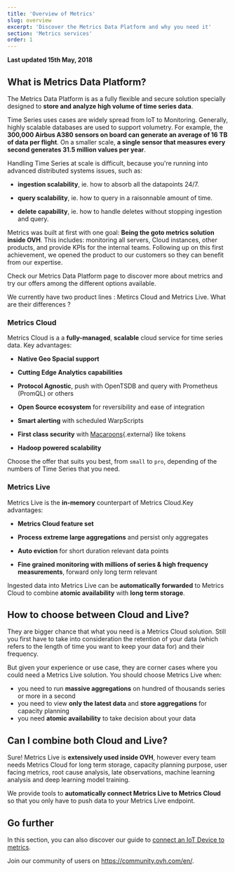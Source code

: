 ```yaml
---
title: 'Overview of Metrics'
slug: overview
excerpt: 'Discover the Metrics Data Platform and why you need it'
section: 'Metrics services'
order: 1
---
```


**Last updated 15th May, 2018**

## What is Metrics Data Platform?

The Metrics Data Platform is as a fully flexible and secure solution specially designed to **store and analyze high volume of time series data**.

Time Series uses cases are widely spread from IoT to Monitoring. Generally, highly scalable databases are used to support volumetry. For example, the **300,000 Airbus A380 sensors on board can generate an average of 16 TB of data per flight**. On a smaller scale, **a single sensor that measures every second generates 31.5 million values per year**.

Handling Time Series at scale is difficult, because you're running into advanced distributed systems issues, such as:

- **ingestion scalability**, ie. how to absorb all the datapoints 24/7.

- **query scalability**, ie. how to query in a raisonnable amount of time.

- **delete capability**, ie. how to handle deletes without stopping ingestion and query.


Metrics was built at first with one goal: **Being the goto metrics solution inside OVH**. This includes: monitoring all servers, Cloud instances, other products, and provide KPIs for the internal teams. Following up on this first achievement, we opened the product to our customers so they can benefit from our expertise.

Check our Metrics Data Platform page to discover more about metrics and try our offers among the different options available.

We currently have two product lines : Metircs Cloud and Metrics Live. What are their differences ?

### Metrics Cloud

Metrics Cloud is a a **fully-managed**, **scalable** cloud service for time series data. Key advantages:

- **Native Geo Spacial support**

- **Cutting Edge Analytics capabilities**

- **Protocol Agnostic**, push with OpenTSDB and query with Prometheus (PromQL) or others

- **Open Source ecosystem** for reversibility and ease of integration

- **Smart alerting** with scheduled WarpScripts

- **First class security** with [Macaroons](https://static.googleusercontent.com/media/research.google.com/fr//pubs/archive/41892.pdf){.external} like tokens

- **Hadoop powered scalability**

Choose the offer that suits you best, from `small` to `pro`, depending of the numbers of Time Series that you need.

### Metrics Live

Metrics Live is the **in-memory** counterpart of Metrics Cloud.Key advantages:

- **Metrics Cloud feature set**

- **Process extreme large aggregations** and persist only aggregates

- **Auto eviction** for short duration relevant data points

- **Fine grained monitoring with millions of series & high frequency measurements**, forward only long term relevant

Ingested data into Metrics Live can be **automatically forwarded** to Metrics Cloud to combine **atomic availability** with **long term storage**.


## How to choose between Cloud and Live?
They are bigger chance that what you need is a Metrics Cloud solution. Still you first have to take into consideration the retention of your data (which refers to the length of time you want to keep your data for) and their frequency.

But given your experience or use case, they are corner cases where you could need a Metrics Live solution. You should choose Metrics Live when:

- you need to run **massive aggregations** on hundred of thousands series or more in a second
- you need to view **only the latest data** and **store aggregations** for capacity planning
- you need **atomic availability** to take decision about your data


## Can I combine both Cloud and Live?

Sure! Metrics Live is **extensively used inside OVH**, however every team needs Metrics Cloud for long term storage, capacity planning purpose, user facing metrics, root cause analysis, late observations, machine learning analysis and deep learning model training.

We provide tools to **automatically connect Metrics Live to Metrics Cloud** so that you only have to push data to your Metrics Live endpoint.

## Go further

In this section, you can also discover our guide to [connect an IoT Device to metrics](../iot-devices).

Join our community of users on <https://community.ovh.com/en/>.
